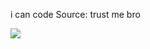 i can code
Source: trust me bro

[![](https://visitcount.itsvg.in/api?id=toc&label=Views&color=9&icon=2&pretty=true)](https://visitcount.itsvg.in)
